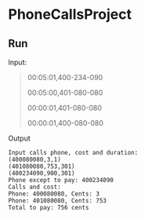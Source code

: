 # PhoneCallsProject

## Run

Input:

> 00:05:01,400-234-090
>
> 00:05:00,401-080-080
>
> 00:00:01,401-080-080
>
> 00:00:01,400-080-080

Output
```
Input calls phone, cost and duration:
(400080080,3,1)
(401080080,753,301)
(400234090,900,301)
Phone except to pay: 400234090
Calls and cost:
Phone: 400080080, Cents: 3
Phone: 401080080, Cents: 753
Total to pay: 756 cents
```

